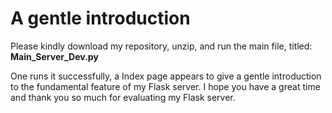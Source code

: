 # A gentle introduction

Please kindly download my repository, unzip, and run the main file, titled: **Main_Server_Dev.py**

One runs it successfully, a Index page appears to give a gentle introduction to the fundamental feature of my Flask server.
I hope you have a great time and thank you so much for evaluating my Flask server.
